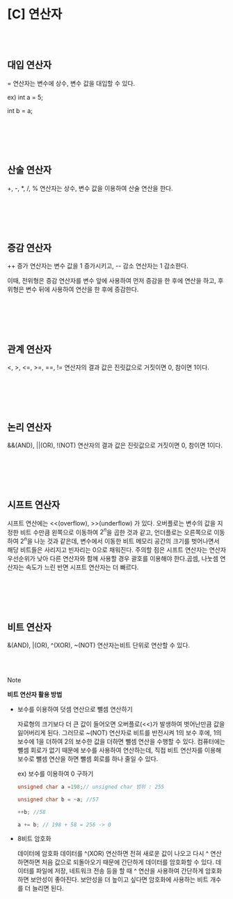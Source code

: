 # [C] 연산자

<br><br>

## **대입 연산자**

= 연산자는 변수에 상수, 변수 값을 대입할 수 있다.

ex) int a = 5;

int b = a;

<br><br>
<br><br>

## **산술 연산자**

+, -, *, /, % 연산자는 상수, 변수 값을 이용하여 산술 연산을 한다.

<br><br>
<br><br>

## **증감 연산자**

++ 증가 연산자는 변수 값을 1 증가시키고, -- 감소 연산자는 1 감소한다.

이때, 전위형은 증감 연산자를 변수 앞에 사용하여 먼저 증감을 한 후에 연산을 하고, 후위형은 변수 뒤에 사용하여 연산을 한 후에 증감한다.

<br><br>
<br><br>

## **관계 연산자**

<, >, <=, >=, ==, != 연산자의 결과 값은 진릿값으로 거짓이면 0, 참이면 1이다.

<br><br>
<br><br>

## **논리 연산자**

&&(AND), ||(OR), !(NOT) 연산자의 결과 값은 진릿값으로 거짓이면 0, 참이면 1이다.

<br><br>
<br><br>

## **시프트 연산자**

시프트 연산에는 <<(overflow), >>(underflow) 가 있다. 오버플로는 변수의 값을 지정한 비트 수만큼 왼쪽으로 이동하여 $2^{n}$을 곱한 것과 같고, 언더플로는 오른쪽으로 이동하여 $2^{n}$을 나눈 것과 같은데, 변수에서 이동한 비트 메모리 공간의 크기를 벗어나면서 해당 비트들은 사리지고 빈자리는 0으로 채워진다. 주의할 점은 시프트 연산자는 연산자우선순위가 낮아 다른 연산자와 함께 사용할 경우 괄호를 이용해야 한다.곱셈, 나눗셈 연산자는 속도가 느린 반면 시프트 연산자는 더 빠르다. 

<br><br>
<br><br>

## **비트 연산자**

&(AND), |(OR), ^(XOR), ~(NOT) 연산자는비트 단위로 연산할 수 있다.

<br><br>

>[!note]
> **비트 연산자 활용 방법**
>
> - 보수를 이용하여 덧셈 연산으로 뺄셈 연산하기
> 
>   자료형의 크기보다 더 큰 값이 들어오면 오버플로(<<)가 발생하여 벗어난만큼 값을 잃어버리게 된다. 그러므로 ~(NOT) 연산자로 비트를 반전시켜 1의 보수 후에, 1의 보수에 1을 더하여 2의 보수한 값을 더하면 뺄셈 연산을 수행할 수 있다. 컴퓨터에는 뺄셈 회로가 없기 때문에 보수를 사용하여 연산하는데, 직접 비트 연산자를 이용해 보수로 뺄셈 연산을 하면 뺄셈 회로를 하나 줄일 수 있다.
> 
>   ex) 보수를 이용하여 0 구하기
>   
>   ```c
>   unsigned char a =198;// unsigned char 범위 : 255
>   
>   unsigned char b = ~a; //57
>   
>   ++b; //58
>   
>   a += b; // 198 + 58 = 256 -> 0
>   ```
> 
> - 8비트 암호화
>
>   데이터에 암호화 데이터를 ^(XOR) 연산하면 전혀 새로운 값이 나오고 다시 ^ 연산하면하면 처음 값으로 되돌아오기 때문에 간단하게 데이터를 암호화할 수 있다. 데이터를 파일에 저장, 네트워크 전송 등을 할 때 ^ 연산을 사용하여 간단하게 암호화하면 보안성이 좋아진다. 보안성을 더 높이고 싶다면 암호화에 사용하는 비트 개수를 더 늘리면 된다.
    
</aside>
